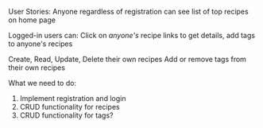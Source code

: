 User Stories:
Anyone regardless of registration can see list of top recipes on home page

Logged-in users can:
Click on *anyone's* recipe links to get details, add tags to anyone's recipes

Create, Read, Update, Delete their own recipes
Add or remove tags from their own recipes

What we need to do:

1. Implement registration and login
2. CRUD functionality for recipes
3. CRUD functionality for tags?
